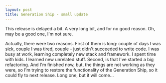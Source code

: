 ```yaml
---
layout: post
title: Generation Ship - small update
---
```


This release is delayed a bit. A very long bit, and for no good reason. Oh, may be a good one, I'm not sure.

Actually, there were two reasons.
First of them is long: couple of days I was sick, couple I was tired, couple - just didn't succeeded to write code. I was busy at work, learning completely new stack and framework. I spent time with kids. I learned new unrelated stuff. Second, is that I've started a big refactoring. And I'm finished now, but, the things are not working as they were, so I'm trying to restore the functionality of the Generation Ship, so it could fly to next release. Long one, but it will come...
